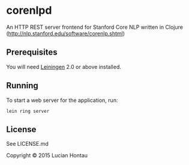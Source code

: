 # corenlpd

An HTTP REST server frontend for Stanford Core NLP written in Clojure (http://nlp.stanford.edu/software/corenlp.shtml)

## Prerequisites

You will need [Leiningen][1] 2.0 or above installed.

[1]: https://github.com/technomancy/leiningen

## Running

To start a web server for the application, run:

    lein ring server

## License

See LICENSE.md

Copyright © 2015 Lucian Hontau
